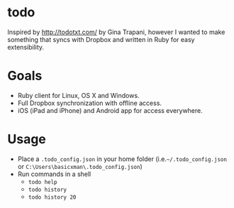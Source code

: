 todo
====

  Inspired by http://todotxt.com/ by Gina Trapani, however I wanted to make something that syncs with Dropbox and written in Ruby for easy extensibility.

Goals
=====

  - Ruby client for Linux, OS X and Windows.
  - Full Dropbox synchronization with offline access.
  - iOS (iPad and iPhone) and Android app for access everywhere.

Usage
=====

  - Place a `.todo_config.json` in your home folder (i.e.`~/.todo_config.json` or `C:\Users\basicxman\.todo_config.json`)
  - Run commands in a shell
    - `todo help`
    - `todo history`
    - `todo history 20`
    
